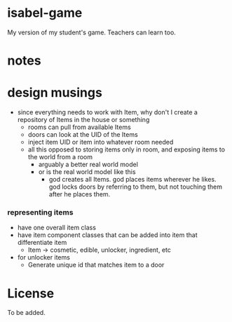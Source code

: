 # isabel-game
My version of my student's game. Teachers can learn too.

# notes

# design musings
- since everything needs to work with Item, why don't I create a repository of Items in the house or something
	- rooms can pull from available Items
	- doors can look at the UID of the Items
	- inject item UID or item into whatever room needed
	- all this opposed to storing items only in room, and exposing items to the world from a room
		- arguably a better real world model
		- or is the real world model like this
			- god creates all Items. god places items wherever he likes. god locks doors by referring to them, but not touching them after he places them.

### representing items
- have one overall item class
- have item component classes that can be added into item that differentiate item
	- Item -> cosmetic, edible, unlocker, ingredient, etc
- for unlocker items
	- Generate unique id that matches item to a door

# License

To be added.

